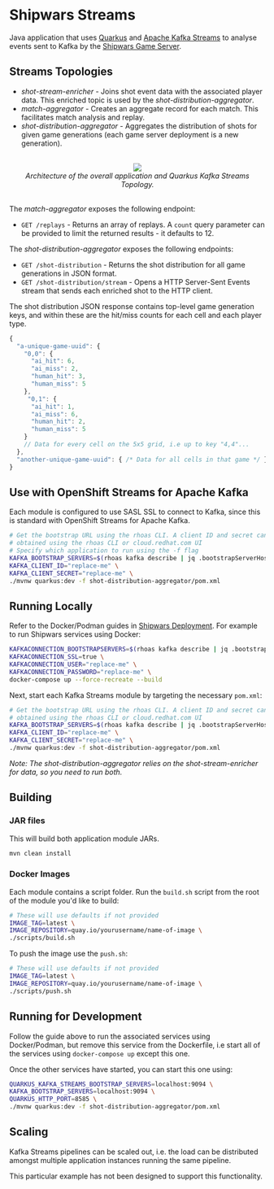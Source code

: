 # Shipwars Streams

Java application that uses [Quarkus](https://quarkus.io/) and [Apache Kafka Streams](https://kafka.apache.org/documentation/streams)
to analyse events sent to Kafka by the [Shipwars Game Server](https://github.com/redhat-gamedev/shipwars-game-server).

## Streams Topologies

* _shot-stream-enricher_ - Joins shot event data with the associated player data. This enriched topic is used by the _shot-distribution-aggregator_.
* _match-aggregator_ - Creates an aggregate record for each match. This facilitates match analysis and replay.
* _shot-distribution-aggregator_ - Aggregates the distribution of shots for given game generations (each game server deployment is a new generation).

<div align="center">
	<br>
    <img style="max-width: 600px;" src="assets/architecture-complete.png"/>
	<br>
  <i>Architecture of the overall application and Quarkus Kafka Streams Topology.</i>
  <br>
  <br>
</div>

The _match-aggregator_ exposes the following endpoint:

* `GET /replays` - Returns an array of replays. A `count` query parameter can
be provided to limit the returned results - it defaults to 12.

The _shot-distribution-aggregator_ exposes the following endpoints:

* `GET /shot-distribution` - Returns the shot distribution for all game generations in JSON format.
* `GET /shot-distribution/stream` - Opens a HTTP Server-Sent Events stream that sends each enriched shot to the HTTP client.

The shot distribution JSON response contains top-level game generation keys,
and within these are the hit/miss counts for each cell and each player type.

```js
{
  "a-unique-game-uuid": {
    "0,0": {
      "ai_hit": 6,
      "ai_miss": 2,
      "human_hit": 3,
      "human_miss": 5
    },
     "0,1": {
      "ai_hit": 1,
      "ai_miss": 6,
      "human_hit": 2,
      "human_miss": 5
    }
    // Data for every cell on the 5x5 grid, i.e up to key "4,4"...
  },
  "another-unique-game-uuid": { /* Data for all cells in that game */ }
}
```

## Use with OpenShift Streams for Apache Kafka

Each module is configured to use SASL SSL to connect to Kafka, since this is
standard with OpenShift Streams for Apache Kafka.

```bash
# Get the bootstrap URL using the rhoas CLI. A client ID and secret can be
# obtained using the rhoas CLI or cloud.redhat.com UI
# Specify which application to run using the -f flag
KAFKA_BOOTSTRAP_SERVERS=$(rhoas kafka describe | jq .bootstrapServerHost -r) \
KAFKA_CLIENT_ID="replace-me" \
KAFKA_CLIENT_SECRET="replace-me" \
./mvnw quarkus:dev -f shot-distribution-aggregator/pom.xml
```

## Running Locally

Refer to the Docker/Podman guides in [Shipwars Deployment](https://github.com/redhat-gamedev/shipwars-deployment).
For example to run Shipwars services using Docker:

```bash
KAFKACONNECTION_BOOTSTRAPSERVERS=$(rhoas kafka describe | jq .bootstrapServerHost -r) \
KAFKACONNECTION_SSL=true \
KAFKACONNECTION_USER="replace-me" \
KAFKACONNECTION_PASSWORD="replace-me" \
docker-compose up --force-recreate --build
```

Next, start each Kafka Streams module by targeting the necessary `pom.xml`:

```bash
# Get the bootstrap URL using the rhoas CLI. A client ID and secret can be
# obtained using the rhoas CLI or cloud.redhat.com UI
KAFKA_BOOTSTRAP_SERVERS=$(rhoas kafka describe | jq .bootstrapServerHost -r) \
KAFKA_CLIENT_ID="replace-me" \
KAFKA_CLIENT_SECRET="replace-me" \
./mvnw quarkus:dev -f shot-distribution-aggregator/pom.xml
```

*Note: The _shot-distribution-aggregator_ relies on the _shot-stream-enricher_ for data, so you need to run both.*

## Building

### JAR files

This will build both application module JARs.

```bash
mvn clean install
```

### Docker Images

Each module contains a script folder. Run the `build.sh` script from the root
of the module you'd like to build:

```bash
# These will use defaults if not provided
IMAGE_TAG=latest \
IMAGE_REPOSITORY=quay.io/yourusername/name-of-image \
./scripts/build.sh
```

To push the image use the `push.sh`:

```bash
# These will use defaults if not provided
IMAGE_TAG=latest \
IMAGE_REPOSITORY=quay.io/yourusername/name-of-image \
./scripts/push.sh
```

## Running for Development

Follow the guide above to run the associated services using Docker/Podman, but
remove this service from the Dockerfile, i.e start all of the services using
`docker-compose up` except this one.

Once the other services have started, you can start this one using:

```bash
QUARKUS_KAFKA_STREAMS_BOOTSTRAP_SERVERS=localhost:9094 \
KAFKA_BOOTSTRAP_SERVERS=localhost:9094 \
QUARKUS_HTTP_PORT=8585 \
./mvnw quarkus:dev -f shot-distribution-aggregator/pom.xml
```

## Scaling

Kafka Streams pipelines can be scaled out, i.e. the load can be distributed
amongst multiple application instances running the same pipeline.

This particular example has not been designed to support this functionality.
